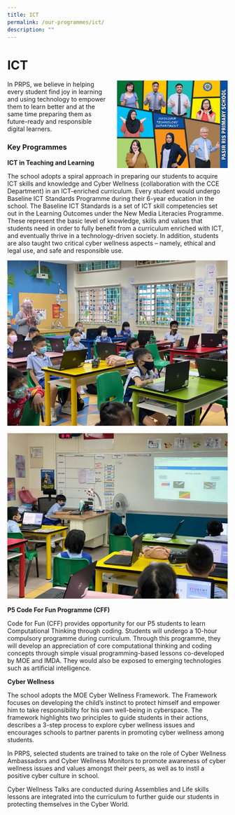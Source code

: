 ```yaml
---
title: ICT
permalink: /our-programmes/ict/
description: ""
---
```

<h1><b>ICT</b></h1>

<img src="/images/ICT-DEPT-768x614.jpg" style="width:253px;height:200px;margin-left:15px;" align = "right">

In PRPS, we believe in helping every student find joy in learning and using technology to empower them to learn better and at the same time preparing them as future-ready and responsible digital learners.

### Key Programmes

**ICT in Teaching and Learning**

The school adopts a spiral approach in preparing our students to acquire ICT skills and knowledge and Cyber Wellness (collaboration with the CCE Department) in an ICT-enriched curriculum. Every student would undergo Baseline ICT Standards Programme during their 6-year education in the school. The Baseline ICT Standards is a set of ICT skill competencies set out in the Learning Outcomes under the New Media Literacies Programme. These represent the basic level of knowledge, skills and values that students need in order to fully benefit from a curriculum enriched with ICT, and eventually thrive in a technology-driven society. In addition, students are also taught two critical cyber wellness aspects – namely, ethical and legal use, and safe and responsible use.

![](/images/WhatsApp-Image-2021-02-09.jpeg)

![](/images/WhatsApp-Image-2021-02-09-1.jpeg)

**P5 Code For Fun Programme (CFF)**    

Code for Fun (CFF) provides opportunity for our P5 students to learn Computational Thinking through coding. Students will undergo a 10-hour compulsory programme during curriculum. Through this programme, they will develop an appreciation of core computational thinking and coding concepts through simple visual programming-based lessons co-developed by MOE and IMDA. They would also be exposed to emerging technologies such as artificial intelligence.

**Cyber Wellness**      

The school adopts the MOE Cyber Wellness Framework. The Framework focuses on developing the child’s instinct to protect himself and empower him to take responsibility for his own well-being in cyberspace. The framework highlights two principles to guide students in their actions, describes a 3-step process to explore cyber wellness issues and encourages schools to partner parents in promoting cyber wellness among students.

In PRPS, selected students are trained to take on the role of Cyber Wellness Ambassadors and Cyber Wellness Monitors to promote awareness of cyber wellness issues and values amongst their peers, as well as to instil a positive cyber culture in school.

Cyber Wellness Talks are conducted during Assemblies and Life skills lessons are integrated into the curriculum to further guide our students in protecting themselves in the Cyber World.